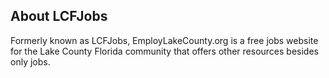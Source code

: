 ## About LCFJobs
Formerly known as LCFJobs, EmployLakeCounty.org is a free jobs website for the Lake County Florida community that offers other resources besides only jobs. 